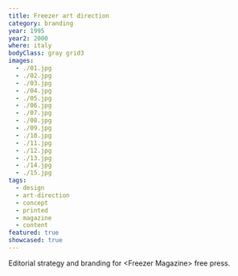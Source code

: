 ```yaml
---
title: Freezer art direction
category: branding
year: 1995
year2: 2000
where: italy
bodyClass: gray grid3
images:
  - ./01.jpg
  - ./02.jpg
  - ./03.jpg
  - ./04.jpg
  - ./05.jpg
  - ./06.jpg
  - ./07.jpg
  - ./08.jpg
  - ./09.jpg
  - ./10.jpg
  - ./11.jpg
  - ./12.jpg
  - ./13.jpg
  - ./14.jpg
  - ./15.jpg
tags:
  - design
  - art-direction
  - concept
  - printed
  - magazine
  - content
featured: true
showcased: true
---
```


Editorial strategy and branding for &lt;Freezer Magazine&gt; free press.
